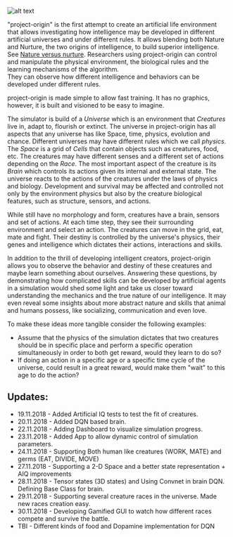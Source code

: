 ![alt text](https://raw.githubusercontent.com/username/projectname/branch/path/to/img.png)

"project-origin" is the first attempt to create an artificial life environment that allows investigating how intelligence may be developed in different artificial universes and under different rules.
It allows blending both Nature and Nurture, the two origins of intelligence, to build superior intelligence. 
See [Nature versus nurture](https://en.wikipedia.org/wiki/Nature_versus_nurture).
Researchers using project-origin can control and manipulate the physical environment, the biological rules and the learning mechanisms of the algorithm.  
They can observe how different intelligence and behaviors can be developed under different rules.

project-origin is made simple to allow fast training.
It has no graphics, however, it is built and visioned to be easy to imagine.

The simulator is build of a *Universe* which is an environment that *Creatures* live in, adapt to, flourish or extinct.
The universe in project-origin has all aspects that any universe has like Space, time, physics, evolution and chance.
Different universes may have different rules which we call *physics*. 
The *Space* is a grid of *Cells* that contain objects such as creatures, food, etc.
The creatures may have different senses and a different set of actions depending on the *Race*.
The most important aspect of the creature is its *Brain* which controls its actions given its internal and external state.
The universe reacts to the actions of the creatures under the laws of physics and biology.
Development and survival may be affected and controlled not only by the environment physics but also by the creature biological features, such as structure, sensors, and actions.
 
While still have no morphology and form, creatures have a brain, sensors and set of actions.
At each time step, they see their surrounding environment and select an action.
The creatures can move in the grid, eat, mate and fight.
Their destiny is controlled by the universe's physics, their genes and intelligence which dictates their actions, interactions and skills.

In addition to the thrill of developing intelligent creators, project-origin allows you to observe the behavior and destiny of these creatures and maybe learn something about ourselves.
Answering these questions, by demonstrating how complicated skills can be developed by artificial agents in a simulation
would shed some light and take us closer toward understanding the mechanics and the true nature of our intelligence.
It may even reveal some insights about more abstract nature and skills that animal and humans possess, like socializing, communication and even love. 

To make these ideas more tangible consider the following examples: 
- Assume that the physics of the simulation dictates that two creatures should be in specific place and perform 
a specific operation simultaneously in order to both get reward, would they learn to do so?
- If doing an action in a specific age or a specific time cycle of the universe, could result in a great reward, would make them "wait" to this age to do the action?



## Updates:
* 19.11.2018 - Added Artificial IQ tests to test the fit of creatures.
* 20.11.2018 - Added DQN based brain.
* 22.11.2018 - Adding Dashboard to visualize simulation progress.
* 23.11.2018 - Added App to allow dynamic control of simulation parameters.
* 24.11.2018 - Supporting Both human like creatures (WORK, MATE) and germs (EAT, DIVIDE, MOVE)
* 27.11.2018 - Supporting a 2-D Space and a better state representation + AIQ improvements
* 28.11.2018 - Tensor states (3D states) and Using Convnet in brain DQN. Defining Base Class for brain.
* 29.11.2018 - Supporting several creature races in the universe. Made new races creation easy.
* 30.11.2018 - Developing Gamified GUI to watch how different races compete and survive the battle.
* TBI - Different kinds of food and Dopamine implementation for DQN


